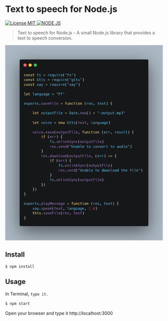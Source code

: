 # Text to speech for Node.js

<a href="https://opensource.org/licenses/MIT">
  <img src="https://img.shields.io/badge/License-MIT-blue.svg" alt="License MIT">
</a>
<a href="https://nodejs.org/en/">
  <img src="https://img.shields.io/badge/Node.js-LIB-red" alt="NODE JS">
</a>

> Text to speech for Node.js - A small Node.js library that provides a text to speech conversion.

![Markdown](images/carbon.png)

## Install

```
$ npm install
```

## Usage

In Terminal, `type it.`

```js
$ npm start
```

Open your browser and type it http://localhost:3000
